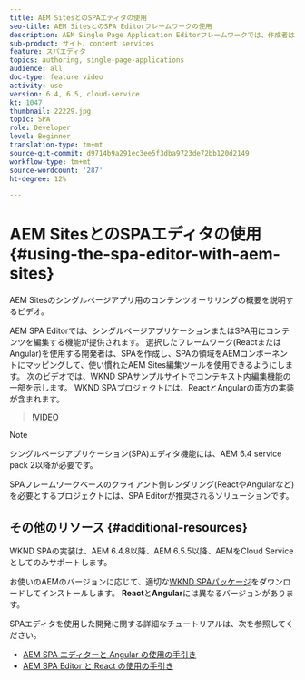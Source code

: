 ```yaml
---
title: AEM SitesとのSPAエディタの使用
seo-title: AEM SitesとのSPA Editorフレームワークの使用
description: AEM Single Page Application Editorフレームワークでは、作成者は単一ページアプリケーションまたはSPA用のコンテンツを編集できます。 ReactまたはAngularフレームワークを使用する開発者は、SPAを作成し、SPAの領域をAEMコンポーネントにマッピングします。これにより、作成者は使い慣れたAEM Sites編集ツールを使用できます。
sub-product: サイト、content services
feature: スパエディタ
topics: authoring, single-page-applications
audience: all
doc-type: feature video
activity: use
version: 6.4, 6.5, cloud-service
kt: 1047
thumbnail: 22229.jpg
topic: SPA
role: Developer
level: Beginner
translation-type: tm+mt
source-git-commit: d9714b9a291ec3ee5f3dba9723de72bb120d2149
workflow-type: tm+mt
source-wordcount: '287'
ht-degree: 12%

---
```



# AEM SitesとのSPAエディタの使用{#using-the-spa-editor-with-aem-sites}

AEM Sitesのシングルページアプリ用のコンテンツオーサリングの概要を説明するビデオ。

AEM SPA Editorでは、シングルページアプリケーションまたはSPA用にコンテンツを編集する機能が提供されます。 選択したフレームワーク(ReactまたはAngular)を使用する開発者は、SPAを作成し、SPAの領域をAEMコンポーネントにマッピングして、使い慣れたAEM Sites編集ツールを使用できるようにします。 次のビデオでは、WKND SPAサンプルサイトでコンテキスト内編集機能の一部を示します。 WKND SPAプロジェクトには、ReactとAngularの両方の実装が含まれます。

>[!VIDEO](https://video.tv.adobe.com/v/22229?quality=12&learn=on)

>[!NOTE]
>
> シングルページアプリケーション(SPA)エディタ機能には、AEM 6.4 service pack 2以降が必要です。
>
> SPAフレームワークベースのクライアント側レンダリング(ReactやAngularなど)を必要とするプロジェクトには、SPA Editorが推奨されるソリューションです。

## その他のリソース {#additional-resources}

WKND SPAの実装は、AEM 6.4.8以降、AEM 6.5.5以降、AEMをCloud Serviceとしてのみサポートします。

お使いのAEMのバージョンに応じて、適切な[WKND SPAパッケージ](https://github.com/adobe/aem-guides-wknd-spa/releases)をダウンロードしてインストールします。 **React**&#x200B;と&#x200B;**Angular**&#x200B;には異なるバージョンがあります。

SPAエディタを使用した開発に関する詳細なチュートリアルは、次を参照してください。

* [AEM SPA エディターと Angular の使用の手引き](https://docs.adobe.com/content/help/ja-JP/experience-manager-learn/spa-angular-tutorial/overview.html)
* [AEM SPA Editor と React の使用の手引き](https://docs.adobe.com/content/help/ja-JP/experience-manager-learn/spa-react-tutorial/overview.html)

